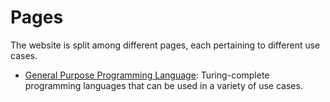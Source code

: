 # Pages

The website is split among different pages, each pertaining to different use cases.

* [General Purpose Programming Language](gppl.html): Turing-complete programming languages that can be used in a variety of use cases.

<!-- * [Example Pages](link) -->
<!-- * [Game Scripting Languages]() -->
<!-- * [HTML Preprocessor]() -->
<!-- * [CSS Preprocessor]() -->
<!-- * [Javascript Transpiler]() -->
<!-- * [Javascript Frameworks]() -->
<!-- * [Shell Languages]() -->
<!-- * [Database Languages]() -->
<!-- * [Configuration Languages]() -->
<!-- * [Assembly Languages]() -->
<!-- * [Shader Languages]() -->
<!-- * [Visual Languages]() -->
<!-- * [Non-English Programming Languages]() -->
<!-- * [Esoteric Programming Languages]() -->